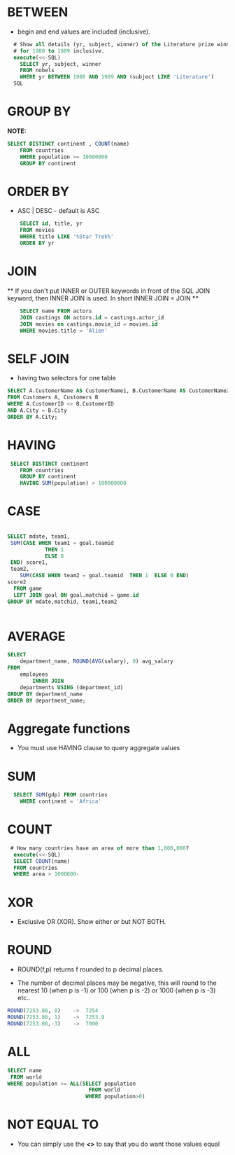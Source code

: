 # BETWEEN
* begin and end values are included (inclusive).
```sql
  # Show all details (yr, subject, winner) of the Literature prize winners
  # for 1980 to 1989 inclusive.
  execute(<<-SQL)
    SELECT yr, subject, winner 
    FROM nobels 
    WHERE yr BETWEEN 1980 AND 1989 AND (subject LIKE 'Literature')
  SQL

```

# GROUP BY
**NOTE:** 

```sql
SELECT DISTINCT continent , COUNT(name)
    FROM countries 
    WHERE population >= 10000000
    GROUP BY continent 
```
  
# ORDER BY
  * ASC | DESC - default is ASC 
```sql
    SELECT id, title, yr 
    FROM movies 
    WHERE title LIKE '%Star Trek%'
    ORDER BY yr
```

# JOIN 
 ** If you don't put INNER or OUTER keywords in front of the SQL JOIN keyword, then INNER JOIN is used. In short INNER JOIN = JOIN **
 
```sql
    SELECT name FROM actors 
    JOIN castings ON actors.id = castings.actor_id
    JOIN movies on castings.movie_id = movies.id
    WHERE movies.title = 'Alien'
```

# SELF JOIN
* having two selectors for one table
```sql
SELECT A.CustomerName AS CustomerName1, B.CustomerName AS CustomerName2, A.City
FROM Customers A, Customers B
WHERE A.CustomerID <> B.CustomerID
AND A.City = B.City 
ORDER BY A.City;
```

  
# HAVING

```sql
 SELECT DISTINCT continent
    FROM countries
    GROUP BY continent
    HAVING SUM(population) > 100000000
```
  
# CASE
```sql
 
SELECT mdate, team1,
 SUM(CASE WHEN team1 = goal.teamid
            THEN 1
            ELSE 0
 END) score1,
 team2,
 	SUM(CASE WHEN team2 = goal.teamid  THEN 1  ELSE 0 END) 
score2
  FROM game
  LEFT JOIN goal ON goal.matchid = game.id
GROUP BY mdate,matchid, team1,team2
 
```

# AVERAGE
```sql
SELECT 
    department_name, ROUND(AVG(salary), 0) avg_salary
FROM
    employees
        INNER JOIN
    departments USING (department_id)
GROUP BY department_name
ORDER BY department_name;
```

# Aggregate functions
* You must use HAVING clause to query aggregate values


# SUM
```sql
  SELECT SUM(gdp) FROM countries
    WHERE continent = 'Africa'
```

# COUNT
```sql
 # How many countries have an area of more than 1,000,000?
  execute(<<-SQL)
  SELECT COUNT(name)
  FROM countries 
  WHERE area > 1000000-
  ```
  
# XOR
* Exclusive OR (XOR). Show either or but NOT BOTH.

# ROUND
 * ROUND(f,p) returns f rounded to p decimal places.

* The number of decimal places may be negative, this will round to the nearest 10 (when p is -1) or 100 (when p is -2) or 1000 (when p is -3) etc..


```sql
ROUND(7253.86, 0)    ->  7254
ROUND(7253.86, 1)    ->  7253.9
ROUND(7253.86,-3)    ->  7000
```
  
 # ALL 
 ```sql
 SELECT name
  FROM world
 WHERE population >= ALL(SELECT population
                           FROM world
                          WHERE population>0)
 ```
 
# NOT EQUAL TO
* You can simply use the ***<>*** to say that you do want those values equal
 
